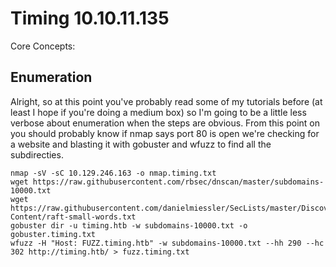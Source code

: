 # Timing 10.10.11.135

Core Concepts:

## Enumeration

Alright, so at this point you've probably read some of my tutorials before (at least I hope if you're doing a medium box) so I'm going to be a little less verbose about enumeration when the steps are obvious.  From this point on you should probably know if nmap says port 80 is open we're checking for a website and blasting it with gobuster and wfuzz to find all the subdirecties.  

```
nmap -sV -sC 10.129.246.163 -o nmap.timing.txt
wget https://raw.githubusercontent.com/rbsec/dnscan/master/subdomains-10000.txt
wget https://raw.githubusercontent.com/danielmiessler/SecLists/master/Discovery/Web-Content/raft-small-words.txt
gobuster dir -u timing.htb -w subdomains-10000.txt -o gobuster.timing.txt
wfuzz -H "Host: FUZZ.timing.htb" -w subdomains-10000.txt --hh 290 --hc 302 http://timing.htb/ > fuzz.timing.txt
```
